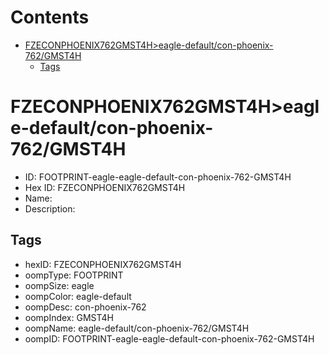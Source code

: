 



Contents
========

* [FZECONPHOENIX762GMST4H>eagle-default/con-phoenix-762/GMST4H](#fzeconphoenix762gmst4heagle-defaultcon-phoenix-762gmst4h)
	* [Tags](#tags)

# FZECONPHOENIX762GMST4H>eagle-default/con-phoenix-762/GMST4H

- ID: FOOTPRINT-eagle-eagle-default-con-phoenix-762-GMST4H
- Hex ID: FZECONPHOENIX762GMST4H
- Name: 
- Description: 

## Tags

- hexID: FZECONPHOENIX762GMST4H
- oompType: FOOTPRINT
- oompSize: eagle
- oompColor: eagle-default
- oompDesc: con-phoenix-762
- oompIndex: GMST4H
- oompName: eagle-default/con-phoenix-762/GMST4H
- oompID: FOOTPRINT-eagle-eagle-default-con-phoenix-762-GMST4H
